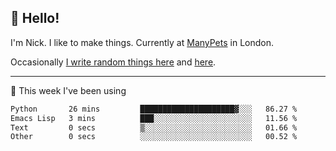 ## 👋 Hello! 

I'm Nick. I like to make things. Currently at [ManyPets](https://manypets.com) in London.

Occasionally [I write random things here](https://nicksnell.com) and [here](https://twitter.com/nicksnell).

-------

🚀 This week I've been using

<!--START_SECTION:waka-->

```txt
Python       26 mins         █████████████████████▓░░░   86.27 %
Emacs Lisp   3 mins          ███░░░░░░░░░░░░░░░░░░░░░░   11.56 %
Text         0 secs          ▒░░░░░░░░░░░░░░░░░░░░░░░░   01.66 %
Other        0 secs          ░░░░░░░░░░░░░░░░░░░░░░░░░   00.52 %
```

<!--END_SECTION:waka-->
